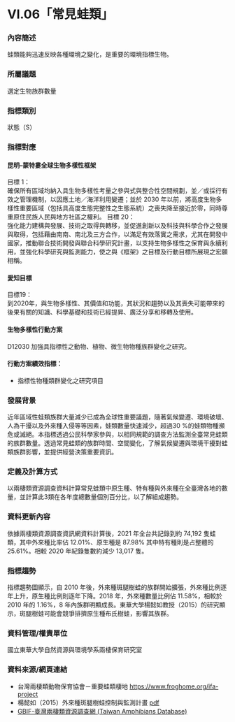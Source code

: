 # VI.06「常見蛙類」

<script type="text/javascript" src="http://cdn.mathjax.org/mathjax/latest/MathJax.js?config=TeX-AMS-MML_HTMLorMML"></script>

### 內容簡述
蛙類能夠迅速反映各種環境之變化，是重要的環境指標生物。

### 所屬議題
選定生物族群數量
### 指標類別
狀態（S）
### 指標對應
#### 昆明–蒙特婁全球生物多樣性框架
目標 1：<br>
確保所有區域均納入具生物多樣性考量之參與式與整合性空間規劃，並／或採行有效之管理機制，以因應土地／海洋利用變遷；並於 2030 年以前，將高度生物多樣性重要區域（包括具高度生態完整性之生態系統）之喪失降至接近於零，同時尊重原住民族人民與地方社區之權利。
目標 20：<br>
強化能力建構與發展、技術之取得與轉移，並促進創新以及科技與科學合作之發展與取得，包括藉由南南、南北及三方合作，以滿足有效落實之需求，尤其在開發中國家，推動聯合技術開發與聯合科學研究計畫，以支持生物多樣性之保育與永續利用，並強化科學研究與監測能力，使之與《框架》之目標及行動目標所展現之宏願相稱。
#### 愛知目標
目標19：<br>
到2020年，與生物多樣性、其價值和功能，其狀況和趨勢以及其喪失可能帶來的後果有關的知識、科學基礎和技術已經提昇、廣泛分享和移轉及使用。
#### 生物多樣性行動方案
D12030 加強具指標性之動物、植物、微生物物種族群變化之研究。
#### 行動方案績效指標：
* 指標性物種類群變化之研究項目
### 發展背景
近年區域性蛙類族群大量減少已成為全球性重要議題，隨著氣候變遷、環境破壞、人為干擾以及外來種入侵等等因素，蛙類數量快速減少，超過30 %的蛙類物種瀕危或滅絕。本指標透過公民科學家參與，以相同規範的調查方法監測全臺常見蛙類的族群數量。透過常見蛙類的族群時間、空間變化，了解氣候變遷與環境干擾對蛙類族群影響，並提供經營決策重要資訊。
### 定義及計算方式
以兩棲類資源調查資料計算常見蛙類中原生種、特有種與外來種在全臺灣各地的數量，並計算此3類在各年度總數量個別百分比，以了解組成趨勢。
### 資料更新內容
依據兩棲類資源調查資訊網資料計算後，2021 年全台共記錄到約 74,192 隻蛙類，其中外來種比率佔 12.01%、原生種是 87.98% 其中特有種則是占整體的 25.61%。相較 2020 年紀錄隻數約減少 13,017 隻。
### 指標趨勢
指標趨勢圖顯示，自 2010 年後，外來種斑腿樹蛙的族群開始擴張，外來種比例逐年上升，原生種比例則逐年下降。2018 年，外來種數量比例佔 11.58%，相較於 2010 年的 1.16%，8 年內族群明顯成長。東華大學楊懿如教授（2015）的研究顯示，斑腿樹蛙可能會競爭排擠原生種布氏樹蛙，影響其族群。
### 資料管理/權責單位
國立東華大學自然資源與環境學系兩棲保育研究室
### 資料來源/網頁連結
* 台灣兩棲類動物保育協會－重要蛙類棲地
https://www.froghome.org/ifa-project
* 楊懿如（2015）外來種斑腿樹蛙控制與監測計畫 [pdf](https://conservation.forest.gov.tw/0000779)
* [GBIF-臺灣兩棲類資源調查網 (Taiwan Amphibians Database)](https://www.gbif.org/zh-tw/dataset/1d9b55a1-1dfb-4b9d-9431-47de185ceea7)
